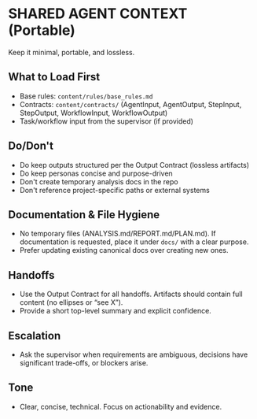# SHARED AGENT CONTEXT (Portable)

Keep it minimal, portable, and lossless.

## What to Load First
- Base rules: `content/rules/base_rules.md`
- Contracts: `content/contracts/` (AgentInput, AgentOutput, StepInput, StepOutput, WorkflowInput, WorkflowOutput)
- Task/workflow input from the supervisor (if provided)

## Do/Don't
- Do keep outputs structured per the Output Contract (lossless artifacts)
- Do keep personas concise and purpose-driven
- Don't create temporary analysis docs in the repo
- Don't reference project-specific paths or external systems

## Documentation & File Hygiene
- No temporary files (ANALYSIS.md/REPORT.md/PLAN.md). If documentation is requested, place it under `docs/` with a clear purpose.
- Prefer updating existing canonical docs over creating new ones.

## Handoffs
- Use the Output Contract for all handoffs. Artifacts should contain full content (no ellipses or “see X”).
- Provide a short top-level summary and explicit confidence.

## Escalation
- Ask the supervisor when requirements are ambiguous, decisions have significant trade-offs, or blockers arise.

## Tone
- Clear, concise, technical. Focus on actionability and evidence.
